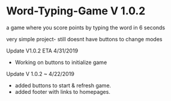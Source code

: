 # Word-Typing-Game V 1.0.2
a game where you score points by typing the word in 6 seconds

very simple project- still doesnt have buttons to change modes

Update V1.0.2 ETA 4/31/2019
 - Working on buttons to initialize game
 
 Update V 1.0.2  ~ 4/22/2019
 
 - added buttons to start & refresh game.
 - added footer with links to homepages.
